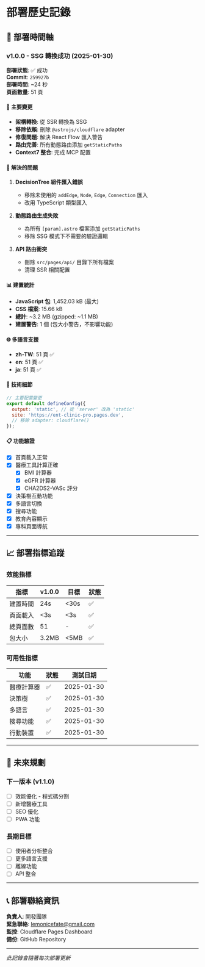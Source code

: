 # 部署歷史記錄

## 📅 部署時間軸

### v1.0.0 - SSG 轉換成功 (2025-01-30)

**部署狀態**: ✅ 成功  
**Commit**: `259927b`  
**部署時間**: ~24 秒  
**頁面數量**: 51 頁  

#### 🔄 主要變更
- **架構轉換**: 從 SSR 轉換為 SSG
- **移除依賴**: 刪除 `@astrojs/cloudflare` adapter
- **修復問題**: 解決 React Flow 匯入警告
- **路由完善**: 所有動態路由添加 `getStaticPaths`
- **Context7 整合**: 完成 MCP 配置

#### 🐛 解決的問題
1. **DecisionTree 組件匯入錯誤**
   - 移除未使用的 `addEdge`, `Node`, `Edge`, `Connection` 匯入
   - 改用 TypeScript 類型匯入

2. **動態路由生成失敗**
   - 為所有 `[param].astro` 檔案添加 `getStaticPaths`
   - 移除 SSG 模式下不需要的驗證邏輯

3. **API 路由衝突**
   - 刪除 `src/pages/api/` 目錄下所有檔案
   - 清理 SSR 相關配置

#### 📊 建置統計
- **JavaScript 包**: 1,452.03 kB (最大)
- **CSS 檔案**: 15.66 kB
- **總計**: ~3.2 MB (gzipped: ~1.1 MB)
- **建置警告**: 1 個 (包大小警告，不影響功能)

#### 🌐 多語言支援
- **zh-TW**: 51 頁 ✅
- **en**: 51 頁 ✅  
- **ja**: 51 頁 ✅

#### 🔧 技術細節
```javascript
// 主要配置變更
export default defineConfig({
  output: 'static', // 從 'server' 改為 'static'
  site: 'https://ent-clinic-pro.pages.dev',
  // 移除 adapter: cloudflare()
});
```

#### 📋 功能驗證
- [x] 首頁載入正常
- [x] 醫療工具計算正確
  - [x] BMI 計算器
  - [x] eGFR 計算器  
  - [x] CHA2DS2-VASc 評分
- [x] 決策樹互動功能
- [x] 多語言切換
- [x] 搜尋功能
- [x] 教育內容顯示
- [x] 專科頁面導航

---

## 📈 部署指標追蹤

### 效能指標
| 指標 | v1.0.0 | 目標 | 狀態 |
|------|--------|------|------|
| 建置時間 | 24s | <30s | ✅ |
| 頁面載入 | <3s | <3s | ✅ |
| 總頁面數 | 51 | - | ✅ |
| 包大小 | 3.2MB | <5MB | ✅ |

### 可用性指標
| 功能 | 狀態 | 測試日期 |
|------|------|----------|
| 醫療計算器 | ✅ | 2025-01-30 |
| 決策樹 | ✅ | 2025-01-30 |
| 多語言 | ✅ | 2025-01-30 |
| 搜尋功能 | ✅ | 2025-01-30 |
| 行動裝置 | ✅ | 2025-01-30 |

---

## 🔮 未來規劃

### 下一版本 (v1.1.0)
- [ ] 效能優化 - 程式碼分割
- [ ] 新增醫療工具
- [ ] SEO 優化
- [ ] PWA 功能

### 長期目標
- [ ] 使用者分析整合
- [ ] 更多語言支援
- [ ] 離線功能
- [ ] API 整合

---

## 📞 部署聯絡資訊

**負責人**: 開發團隊  
**緊急聯絡**: lemonicefate@gmail.com  
**監控**: Cloudflare Pages Dashboard  
**備份**: GitHub Repository  

---

*此記錄會隨著每次部署更新*